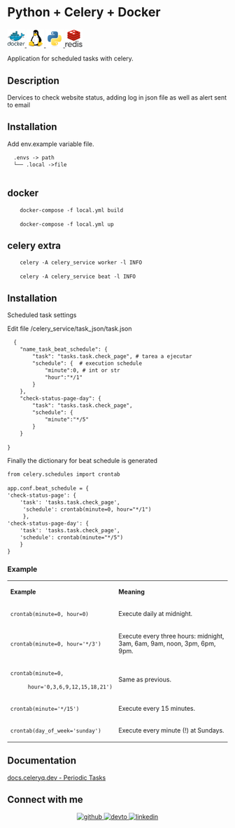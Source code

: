 # Python + Celery + Docker

<h3 align="left"></h3>
<p align="left"> <a href="https://www.docker.com/" target="_blank" rel="noreferrer"> <img src="https://raw.githubusercontent.com/devicons/devicon/master/icons/docker/docker-original-wordmark.svg" alt="docker" width="40" height="40"/> </a> <a href="https://www.linux.org/" target="_blank" rel="noreferrer"> <img src="https://raw.githubusercontent.com/devicons/devicon/master/icons/linux/linux-original.svg" alt="linux" width="40" height="40"/> </a> <a href="https://www.python.org" target="_blank" rel="noreferrer"> <img src="https://raw.githubusercontent.com/devicons/devicon/master/icons/python/python-original.svg" alt="python" width="40" height="40"/> </a> <a href="https://redis.io" target="_blank" rel="noreferrer"> <img src="https://raw.githubusercontent.com/devicons/devicon/master/icons/redis/redis-original-wordmark.svg" alt="redis" width="40" height="40"/> </a> </p>

Application for scheduled tasks with celery.

## Description

Dervices to check website status, adding log in json file as well as alert sent to email

## Installation

Add env.example variable file.

```
  .envs -> path
  └── .local ->file
     
```

## docker 

```
    docker-compose -f local.yml build

    docker-compose -f local.yml up

```

## celery extra

```
    celery -A celery_service worker -l INFO

    celery -A celery_service beat -l INFO

```

## Installation

Scheduled task settings

Edit file /celery_service/task_json/task.json

```
  {
    "name_task_beat_schedule": {
        "task": "tasks.task.check_page", # tarea a ejecutar
        "schedule": {  # execution schedule 
            "minute":0, # int or str
            "hour":"*/1"
        }
    },
    "check-status-page-day": {
        "task": "tasks.task.check_page",
        "schedule": {
            "minute":"*/5"
        }
    }

}
```
 Finally the dictionary for beat schedule is generated

```
from celery.schedules import crontab

app.conf.beat_schedule = {
'check-status-page': {
	'task': 'tasks.task.check_page',
	 'schedule': crontab(minute=0, hour="*/1")
	 },
'check-status-page-day': {
	'task': 'tasks.task.check_page',
	'schedule': crontab(minute="*/5")
	}
}
```

### Example

<table class="docutils align-default">
<colgroup>
<col style="width: 48%">
<col style="width: 52%">
</colgroup>
<tbody>
<tr class="row-odd"><td><p><strong>Example</strong></p></td>
<td><p><strong>Meaning</strong></p></td>
</tr>
<tr class="row-odd"><td><p><code class=""><span class="pre"><span class="highlighted">crontab</span>(minute=0,</span> <span class="pre">hour=0)</span></code></p></td>
<td><p>Execute daily at midnight.</p></td>
</tr>
<tr class="row-even"><td><p><code class="docutils literal notranslate"><span class="pre"><span class="highlighted">crontab</span>(minute=0,</span> <span class="pre">hour='*/3')</span></code></p></td>
<td><p>Execute every three hours:
midnight, 3am, 6am, 9am,
noon, 3pm, 6pm, 9pm.</p></td>
</tr>
<tr class="row-odd"><td><dl class="simple">
<dt><code class="docutils literal notranslate"><span class="pre"><span class="highlighted">crontab</span>(minute=0,</span></code></dt><dd><p><code class="docutils literal notranslate"><span class="pre">hour='0,3,6,9,12,15,18,21')</span></code></p>
</dd>
</dl>
</td>
<td><p>Same as previous.</p></td>
</tr>
<tr class="row-even"><td><p><code class="docutils literal notranslate"><span class="pre"><span class="highlighted">crontab</span>(minute='*/15')</span></code></p></td>
<td><p>Execute every 15 minutes.</p></td>
</tr>
<tr class="row-odd"><td><p><code class="docutils literal notranslate"><span class="pre"><span class="highlighted">crontab</span>(day_of_week='sunday')</span></code></p></td>
<td><p>Execute every minute (!) at Sundays.</p></td>
</tr>


</tbody>
</table>


    
## Documentation

[docs.celeryq.dev - Periodic Tasks](https://docs.celeryq.dev/en/stable/userguide/periodic-tasks.html?highlight=crontab#crontab-schedules)



## Connect with me  
<div align="center">
<a href="https://github.com/larenas-d" target="_blank">
<img src=https://img.shields.io/badge/github-%2324292e.svg?&style=for-the-badge&logo=github&logoColor=white alt=github style="margin-bottom: 5px;" />
</a>
<a href="https://diego-larenas.gropoz.com" target="_blank">
<img src=https://img.shields.io/badge/website-%2308090A.svg?&style=for-the-badge alt=devto style="margin-bottom: 5px;" />
</a>
<a href="https://www.linkedin.com/in/diego-larenas-7704411b6/" target="_blank">
<img src=https://img.shields.io/badge/linkedin-%231E77B5.svg?&style=for-the-badge&logo=linkedin&logoColor=white alt=linkedin style="margin-bottom: 5px;" />
</a>
 
</div> 


